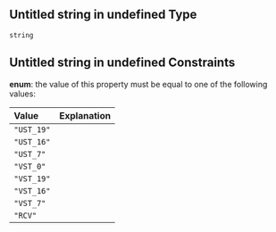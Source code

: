 ## Untitled string in undefined Type

`string`

## Untitled string in undefined Constraints

**enum**: the value of this property must be equal to one of the following values:

| Value      | Explanation |
| :--------- | :---------- |
| `"UST_19"` |             |
| `"UST_16"` |             |
| `"UST_7"`  |             |
| `"VST_0"`  |             |
| `"VST_19"` |             |
| `"VST_16"` |             |
| `"VST_7"`  |             |
| `"RCV"`    |             |
